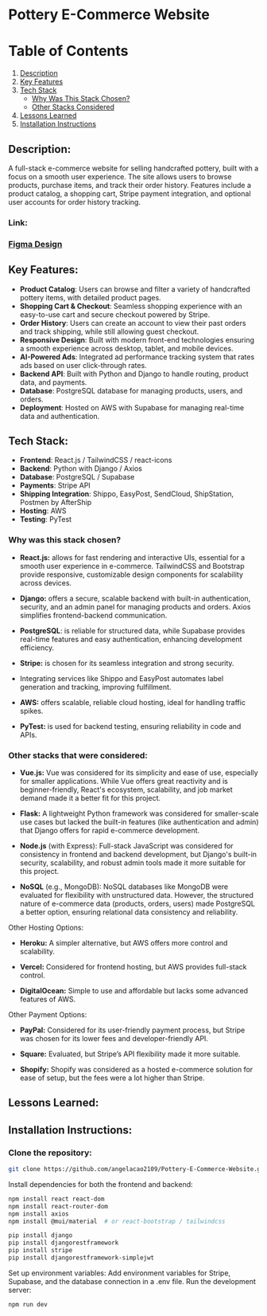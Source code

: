# Pottery E-Commerce Website

# Table of Contents
1. [Description](#description)
2. [Key Features](#key-features)
3. [Tech Stack](#tech-stack)
   - [Why Was This Stack Chosen?](#why-was-this-stack-chosen)
   - [Other Stacks Considered](#other-stacks-that-were-considered)
4. [Lessons Learned](#lessons-learned)
5. [Installation Instructions](#installation-instructions)


## Description:
A full-stack e-commerce website for selling handcrafted pottery, built with a focus on a smooth user experience. The site allows users to browse products, purchase items, and track their order history. Features include a product catalog, a shopping cart, Stripe payment integration, and optional user accounts for order history tracking.

### Link: 

### [Figma Design](https://tinyurl.com/2z4pnuyh)
## Key Features:
- **Product Catalog**: Users can browse and filter a variety of handcrafted pottery items, with detailed product pages.
- **Shopping Cart & Checkout**: Seamless shopping experience with an easy-to-use cart and secure checkout powered by Stripe.
- **Order History**: Users can create an account to view their past orders and track shipping, while still allowing guest checkout.
- **Responsive Design**: Built with modern front-end technologies ensuring a smooth experience across desktop, tablet, and mobile devices.
- **AI-Powered Ads**: Integrated ad performance tracking system that rates ads based on user click-through rates.
- **Backend API**: Built with Python and Django to handle routing, product data, and payments.
- **Database**: PostgreSQL database for managing products, users, and orders.
- **Deployment**: Hosted on AWS with Supabase for managing real-time data and authentication.

## Tech Stack:
- **Frontend**: React.js / TailwindCSS / react-icons
- **Backend**:  Python with Django / Axios
- **Database**: PostgreSQL / Supabase
- **Payments**: Stripe API
- **Shipping Integration**: Shippo, EasyPost, SendCloud, ShipStation, Postmen by AfterShip
- **Hosting**:  AWS
- **Testing**:  PyTest

### Why was this stack chosen?

- **React.js:** allows for fast rendering and interactive UIs, essential for a smooth user experience in e-commerce. TailwindCSS and Bootstrap provide responsive, customizable design components for scalability across devices.

- **Django:** offers a secure, scalable backend with built-in authentication, security, and an admin panel for managing products and orders. Axios simplifies frontend-backend communication.

- **PostgreSQL**: is reliable for structured data, while Supabase provides real-time features and easy authentication, enhancing development efficiency.

- **Stripe:** is chosen for its seamless integration and strong security.

- Integrating services like Shippo and EasyPost automates label generation and tracking, improving fulfillment.

- **AWS:** offers scalable, reliable cloud hosting, ideal for handling traffic spikes.

- **PyTest:** is used for backend testing, ensuring reliability in code and APIs.

### Other stacks that were considered:

- **Vue.js:** Vue was considered for its simplicity and ease of use, especially for smaller applications. While Vue offers great reactivity and is beginner-friendly, React's ecosystem, scalability, and job market demand made it a better fit for this project.

- **Flask:** A lightweight Python framework was considered for smaller-scale use cases but lacked the built-in features (like authentication and admin) that Django offers for rapid e-commerce development.

- **Node.js** (with Express): Full-stack JavaScript was considered for consistency in frontend and backend development, but Django's built-in security, scalability, and robust admin tools made it more suitable for this project.

- **NoSQL** (e.g., MongoDB): NoSQL databases like MongoDB were evaluated for flexibility with unstructured data. However, the structured nature of e-commerce data (products, orders, users) made PostgreSQL a better option, ensuring relational data consistency and reliability.

Other Hosting Options:

- **Heroku:** A simpler alternative, but AWS offers more control and scalability.

- **Vercel:** Considered for frontend hosting, but AWS provides full-stack control.

- **DigitalOcean:** Simple to use and affordable but lacks some advanced features of AWS.

Other Payment Options:

- **PayPal:** Considered for its user-friendly payment process, but Stripe was chosen for its lower fees and developer-friendly API.

- **Square:** Evaluated, but Stripe’s API flexibility made it more suitable.

- **Shopify:** Shopify was considered as a hosted e-commerce solution for ease of setup, but the fees were a lot higher than Stripe.



## Lessons Learned:

## Installation Instructions:

### Clone the repository:
```bash
git clone https://github.com/angelacao2109/Pottery-E-Commerce-Website.git
```
Install dependencies for both the frontend and backend:
```bash
npm install react react-dom
npm install react-router-dom
npm install axios
npm install @mui/material  # or react-bootstrap / tailwindcss

pip install django
pip install djangorestframework
pip install stripe
pip install djangorestframework-simplejwt


```
Set up environment variables:
Add environment variables for Stripe, Supabase, and the database connection in a .env file.
Run the development server:
```bash
npm run dev
```

